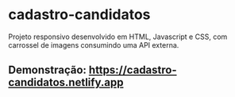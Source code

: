 # cadastro-candidatos
Projeto responsivo desenvolvido em HTML, Javascript e CSS, com carrossel de imagens consumindo uma API externa.

## Demonstração: https://cadastro-candidatos.netlify.app
